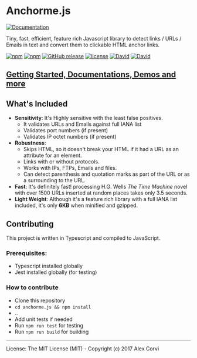 # Anchorme.js
[![Documentation](http://puu.sh/ukS4g/ccc520ade4.jpg)](http://alexcorvi.github.io/anchorme.js/)

Tiny, fast, efficient, feature rich Javascript library to detect links / URLs / Emails in text and convert them to clickable HTML anchor links.

[![npm](https://img.shields.io/npm/dm/anchorme.svg)]()
[![npm](https://img.shields.io/npm/v/anchorme.svg)]()
[![GitHub release](https://img.shields.io/github/release/alexcorvi/anchorme.js.svg)]()
[![license](https://img.shields.io/github/license/alexcorvi/anchorme.js.svg)]()
[![David](https://img.shields.io/david/alexcorvi/anchorme.js.svg)]()
[![David](https://img.shields.io/david/dev/alexcorvi/anchorme.js.svg)]()

## [Getting Started, Documentations, Demos and more](http://alexcorvi.github.io/anchorme.js/)

## What's Included

* __Sensitivity__: It's Highly sensitive with the least false positives.
	- It validates URLs and Emails against full IANA list
	- Validates port numbers (if present)
	- Validates IP octet numbers (if present)
* __Robustness__:
	- Skips HTML, so it doesn't break your HTML if it had a URL as an attribute for an element.
	- Links with or without protocols.
	- Works with IPs, FTPs, Emails and files.
	- Can detect parenthesis and quotation marks as part of the URL or as a surrounding to the URL.
* __Fast__: It's definitely fast! processing H.G. Wells _The Time Machine_ novel with over 1500 URLs inserted at random places takes only 3.5 seconds.
* __Light Weight__: Although it's a feature rich library with a full IANA list included, it's only __6KB__ when minified and gzipped.


## Contributing

This project is written in Typescript and compiled to JavaScript.

### Prerequisites:
- Typescript installed globally
- Jest installed globally (for testing)

### How to contribute
- Clone this repository
- `cd anchorme.js && npm install`
- ..
- Add unit tests if needed 
- Run `npm run test` for testing
- Run `npm run build` for building 

-----

License: The MIT License (MIT) - Copyright (c) 2017 Alex Corvi
